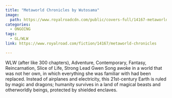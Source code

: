 ```yaml
---
title: "Metaworld Chronicles by Wutosama"
image:
  path: https://www.royalroadcdn.com/public/covers-full/14167-metaworld-chronicles.jpg
categories:
  - ONGOING
tags:
  - GL/WLW
link: https://www.royalroad.com/fiction/14167/metaworld-chronicles

---
```

WLW (after like 300 chapters), Adventure, Contemporary, Fantasy, Reincarnation, Slice of Life, Strong Lead
Gwen Song awoke in a world that was not her own, in which everything she was familiar with had been replaced. Instead of airplanes and electricity, this 21st-century Earth is ruled by magic and dragons; humanity survives in a land of magical beasts and otherworldly beings, protected by shielded enclaves.


